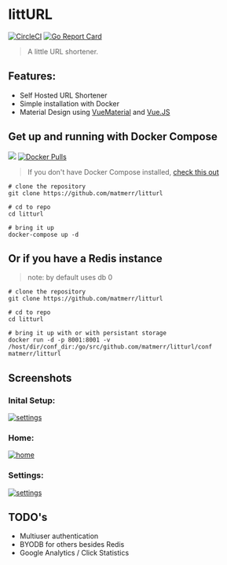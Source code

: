 # littURL
[![CircleCI](https://circleci.com/gh/matmerr/litturl.svg?style=svg)](https://circleci.com/gh/matmerr/litturl)
[![Go Report Card](https://goreportcard.com/badge/github.com/matmerr/litturl)](https://goreportcard.com/report/github.com/matmerr/litturl)


> A little URL shortener.
## Features:
- Self Hosted URL Shortener
- Simple installation with Docker
- Material Design using [VueMaterial](http://vuematerial.io/#/) and [Vue.JS](https://vuejs.org/)


## Get up and running with Docker Compose 
[![](https://images.microbadger.com/badges/image/matmerr/litturl.svg)](https://microbadger.com/images/matmerr/litturl)
[![Docker Pulls](https://img.shields.io/docker/pulls/matmerr/litturl.svg)]()

> If you don't have Docker Compose installed, [check this out](https://docs.docker.com/compose/install/#install-as-a-container)

```
# clone the repository
git clone https://github.com/matmerr/litturl

# cd to repo
cd litturl

# bring it up
docker-compose up -d
```
## Or if you have a Redis instance
> note: by default uses db 0
```
# clone the repository
git clone https://github.com/matmerr/litturl

# cd to repo
cd litturl

# bring it up with or with persistant storage
docker run -d -p 8001:8001 -v /host/dir/conf_dir:/go/src/github.com/matmerr/litturl/conf matmerr/litturl
```


## Screenshots

### **Inital Setup:**
[![settings](docs/images/initial_setup.png)]()
### **Home:**
[![home](docs/images/home.png)]()
### **Settings:**
[![settings](docs/images/settings.png)]()



## TODO's
- Multiuser authentication
- BYODB for others besides Redis
- Google Analytics / Click Statistics